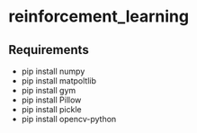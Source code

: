 # reinforcement_learning
## Requirements

* pip install numpy
* pip install matpoltlib
* pip install gym
* pip install Pillow 
* pip install pickle
* pip install opencv-python
